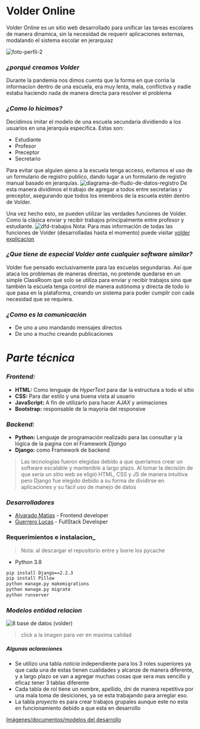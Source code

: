 # Volder Online

Volder Online es un sitio web desarrollado para unificar las tareas escolares de manera dinamica, sin la necesidad de requerir aplicaciones externas, modalando el sistema escolar en jerarquiaz


![foto-perfil-2](https://user-images.githubusercontent.com/77320589/116850027-438b2980-abc6-11eb-850a-bce413902d08.jpg)

### **_¿porqué creamos Volder_** 
Durante la pandemia nos dimos cuenta que la forma en que corria la informacion dentro de una escuela, era muy lenta, mala, conflictiva y nadie estaba haciendo nada de
manera directa para resolver el problema


### **_¿Como lo hicimos?_**
Decidimos imitar el modelo de una escuela secundaria dividiendo a los usuarios en una jerarquía especifica. Estas son:
- Estudiante
- Profesor
- Preceptor
- Secretario


Para evitar que alguien ajeno a la escuela tenga acceso, evitamos el uso de un formulario de registro publico, dando lugar a un formulario de registro manual basado en jerarquías.
![diagrama-de-fludo-de-datos-registro](https://user-images.githubusercontent.com/77320589/116844074-5b5bb100-abb8-11eb-9382-475d1692d017.png)
De esta manera dividimos el trabajo de agregar a todos entre secretarias y preceptor, asegurando que todos los miembros de la escuela estén dentro de Volder.

Una vez hecho esto, se pueden utilizar las verdades funciones de Volder. Como la clásica enviar y recibir trabajos principalmente entre profesor y estudiante. 
![dfd-trabajos](https://user-images.githubusercontent.com/77320589/116849633-7d0f6500-abc5-11eb-93b4-cb9d6a363227.png)
Nota: 
Para mas información de todas las funciones de Volder (desarrolladas hasta el momento) puede visitar [volder explicacion](http://luofluck.epizy.com/volder-explicacion/)

### **_¿Que tiene de especial Volder ante cualquier software similar?_**
Volder fue pensado exclusivamente para las escuelas segundarias. Así que ataca los problemas de maneras directas, no pretende quedarse en un simple ClassRoom que solo se utiliza para enviar y recibir trabajos sino que también la escuela tenga control de manera autónoma y directa de todo lo que pasa en la plataforma, creando un sistema para poder cumplir con cada necesidad que se requiera.

### **_¿Como es la comunicación_**
- De uno a uno mandando mensajes directos
- De uno a mucho creando publicaciones 

# **_Parte técnica_**

### **_Frontend:_**

- **HTML:** Como lenguaje de  *HyperText* para dar la estructura a todo el sitio
- **CSS:** Para dar estilo y una buena vista al usuario
- **JavaScript:** A fin de utilizarlo para hacer *AJAX* y animaciones
- **Bootstrap:** responsable de la mayoria del responsive 

### **_Backend:_**
- **Python:** Lenguaje de programación realizado para las consultar y la lógica de la pagina con el Framework *Django*
- **Django:** como Framework de backend

> Las tecnologías fueron elegidas debido a que queríamos crear un software escalable y mantenible a largo plazo. Al tomar la decisión de que seria un sitio web se eligió HTML, CSS y JS de manera intuitiva pero Django fue elegido debido a su forma de dividirse en aplicaciones y su fácil uso de manejo de datos
### **_Desarrolladores_**
- [Alvarado Matias](https://github.com/m-alvarado) - Frontend developer
- [Guerrero Lucas](https://github.com/LuOfLuck/) - FullStack Developer

### **Requerimientos e instalacion_**
>Nota: al descargar el repositorio entre y borre los pycache

- Python 3.8
``` cmd
pip install Django==2.2.3
pip install Pillow
python manage.py makemigrations
python manage.py migrate
python runserver
```

### **_Modelos entidad relacion_**
![8  base de datos (volder)](https://user-images.githubusercontent.com/77320589/119431946-da409700-bce9-11eb-9fd2-e5c1f8fa0e30.jpg)
> click a la imagen para ver en maxima calidad

##### Algunas aclaraciones
- Se utilizo una tabla *noticia* independiente para los 3 roles superiores ya que cada una de estas tienen cualidades y alcanze de manera diferente, y a largo plazo se
van a agregar muchas cosas que sera mas sencillo y eficaz tener 3 tablas diferente
- Cada tabla de rol tiene un nombre, apellido, dni de manera repetitiva por una mala toma de desiciones, ya se esta trabajando para arreglar eso.
- La tabla *proyecto* es para crear trabajos grupales aunque este no esta en funcionamiento debido a que esta en desarrollo


[Imágenes/documentos/modelos del desarrollo](https://drive.google.com/drive/folders/1ZFJ_6E2z0HjK1FPmN_XBpFfXelqbUTtl?usp=sharing)

